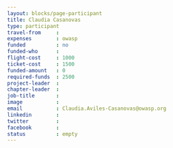```yaml
---
layout: blocks/page-participant
title: Claudia Casanovas
type: participant
travel-from     :
expenses        : owasp
funded          : no
funded-who      :
flight-cost     : 1000
ticket-cost     : 1500
funded-amount   : 0
required-funds  : 2500
project-leader  :
chapter-leader  :
job-title       :
image           :
email           : Claudia.Aviles-Casanovas@owasp.org
linkedin        :
twitter         :
facebook        :
status          : empty
---
```


<!-- put more details about participant here -->
